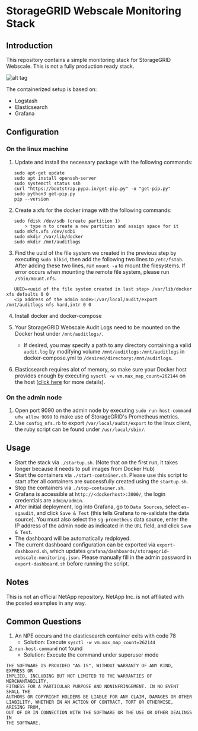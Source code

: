 # StorageGRID Webscale Monitoring Stack

## Introduction
This repository contains a simple monitoring stack for StorageGRID Webscale. This is not a fully production ready stack.

![alt tag](https://raw.github.com/csiebler/storagegrid-monitoring/master/screenshots/screenshot01.png)

The containerized setup is based on:

* Logstash
* Elasticsearch
* Grafana

## Configuration

### On the linux machine
1. Update and install the necessary package with the following commands:
```
   sudo apt-get update
   sudo apt install openssh-server
   sudo systemctl status ssh
   curl "https://bootstrap.pypa.io/get-pip.py" -o "get-pip.py"
   sudo python3 get-pip.py
   pip --version
```
2. Create a xfs for the docker image with the following commands:
```
   sudo fdisk /dev/sdb (create partition 1)
	   > type n to create a new partition and assign space for it
   sudo mkfs.xfs /dev/sdb1
   sudo mkdir /var/lib/docker
   sudo mkdir /mnt/auditlogs
```
3. Find the uuid of the file system we created in the previous step by executing `sudo blkid`, then add the following two lines to `/etc/fstab`. After adding these two lines, run `mount -a` to mount the filesystems. If error occurs when mounting the remote file system, please run `/sbin/mount.nfs`.
```
   UUID=<uuid of the file system created in last step> /var/lib/docker xfs defaults 0 0
   <ip address of the admin node>:/var/local/audit/export /mnt/auditlogs nfs hard,intr 0 0
```
4. Install docker and docker-compose

1. Your StorageGRID Webscale Audit Logs need to be mounted on the Docker host under `/mnt/auditlogs/`. 
   * If desired, you may specify a path to any directory containing a valid `audit.log` by modifying volume `/mnt/auditlogs:/mnt/auditlogs` in docker-compose.yml to `/desired/directory:/mnt/auditlogs`.
1. Elasticsearch requires alot of memory, so make sure your Docker host provides enough by executing `sysctl -w vm.max_map_count=262144` on the host ([click here](https://www.elastic.co/guide/en/elasticsearch/reference/current/vm-max-map-count.html) for more details).
### On the admin node
1. Open port 9090 on the admin node by executing `sudo run-host-command ufw allow 9090` to make use of StorageGRID's Prometheus metrics.
2. Use `config_nfs.rb` to export `/var/local/audit/export` to the linux client, the ruby script can be found under `/usr/local/sbin/`.


## Usage
* Start the stack via `./startup.sh`. (Note that on the first run, it takes longer because it needs to pull images from Docker Hub)
* Start the containers via `./start-container.sh`. Please use this script to start after all containers are successfully created using the `startup.sh`.
* Stop the containers via `./stop-container.sh`.
* Grafana is accessible at `http://<dockerhost>:3000/`, the login credentials are `admin/admin`.
* After initial deployment, log into Grafana, go to `Data Sources`, select `es-sgaudit`, and click `Save & Test` (this tells Grafana to re-validate the data source). You must also select the `sg-prometheus` data source, enter the IP address of the admin node as indicated in the `URL` field, and click `Save & Test`.
* The dashboard will be automatically redployed.
* The current dashboard configuration can be exported via `export-dashboard.sh`, which updates `grafana/dashboards/storagegrid-webscale-monitoring.json`. Please manually fill in the admin password in `export-dashboard.sh` before running the script.

## Notes
This is not an official NetApp repository. NetApp Inc. is not affiliated with the posted examples in any way.

## Common Questions
1. An NPE occurs and the elasticsearch container exits with code 78
   * Solution: Execute `sysctl -w vm.max_map_count=262144`
1. `run-host-command` not found
   * Solution: Execute the command under superuser mode

```
THE SOFTWARE IS PROVIDED "AS IS", WITHOUT WARRANTY OF ANY KIND, EXPRESS OR
IMPLIED, INCLUDING BUT NOT LIMITED TO THE WARRANTIES OF MERCHANTABILITY,
FITNESS FOR A PARTICULAR PURPOSE AND NONINFRINGEMENT. IN NO EVENT SHALL THE
AUTHORS OR COPYRIGHT HOLDERS BE LIABLE FOR ANY CLAIM, DAMAGES OR OTHER
LIABILITY, WHETHER IN AN ACTION OF CONTRACT, TORT OR OTHERWISE, ARISING FROM,
OUT OF OR IN CONNECTION WITH THE SOFTWARE OR THE USE OR OTHER DEALINGS IN
THE SOFTWARE.
```
